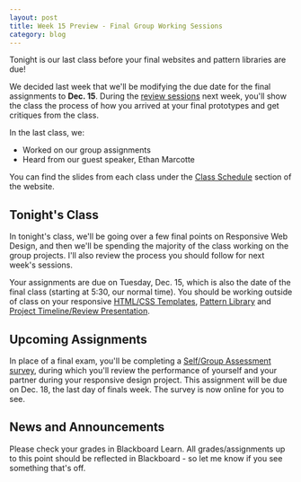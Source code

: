 ```yaml
---
layout: post
title: Week 15 Preview - Final Group Working Sessions
category: blog
---
```


Tonight is our last class before your final websites and pattern libraries are due!

We decided last week that we'll be modifying the due date for the final assignments to **Dec. 15**.  During the <a href="http://rwdkent.com/class/assignments/timeline-presentation/">review sessions</a> next week, you'll show the class the process of how you arrived at your final prototypes and get critiques from the class.

In the last class, we:

* Worked on our group assignments
* Heard from our guest speaker, Ethan Marcotte

You can find the slides from each class under the [Class Schedule](http://rwdkent.com/class/schedule/) section of the website.

## Tonight's Class

In tonight's class, we'll be going over a few final points on Responsive Web Design, and then we'll be spending the majority of the class working on the group projects.  I'll also review the process you should follow for next week's sessions.

Your assignments are due on Tuesday, Dec. 15, which is also the date of the final class (starting at 5:30, our normal time).  You should be working outside of class on your responsive <a href="http://rwdkent.com/class/assignments/templates">HTML/CSS Templates</a>, <a href="http://rwdkent.com/class/assignments/styleguide">Pattern Library</a> and <a href="http://rwdkent.com/class/assignments/timeline-presentation">Project Timeline/Review Presentation</a>.

## Upcoming Assignments

In place of a final exam, you'll be completing a <a href="http://rwdkent.com/class/assignments/assessment">Self/Group Assessment survey</a>, during which you'll review the performance of yourself and your partner during your responsive design project.  This assignment will be due on Dec. 18, the last day of finals week.  The survey is now online for you to see.

## News and Announcements

Please check your grades in Blackboard Learn.  All grades/assignments up to this point should be reflected in Blackboard - so let me know if you see something that's off.
